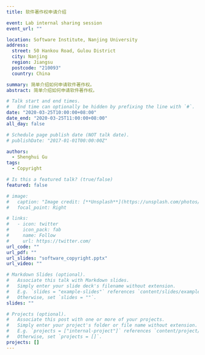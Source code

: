 ```yaml
---
title: 软件著作权申请介绍

event: Lab internal sharing session
event_url: ""

location: Software Institute, Nanjing University
address:
  street: 50 Hankou Road, Gulou District
  city: Nanjing
  region: Jiangsu
  postcode: "210093"
  country: China

summary: 简单介绍如何申请软件著作权。
abstract: 简单介绍如何申请软件著作权。

# Talk start and end times.
#   End time can optionally be hidden by prefixing the line with `#`.
date: "2020-03-25T10:00:00+08:00"
date_end: "2020-03-25T11:00:00+08:00"
all_day: false

# Schedule page publish date (NOT talk date).
# publishDate: "2017-01-01T00:00:00Z"

authors:
  - Shenghui Gu
tags:
  - Copyright

# Is this a featured talk? (true/false)
featured: false

# image:
#   caption: "Image credit: [**Unsplash**](https://unsplash.com/photos/bzdhc5b3Bxs)"
#   focal_point: Right

# links:
#   - icon: twitter
#     icon_pack: fab
#     name: Follow
#     url: https://twitter.com/
url_code: ""
url_pdf: ""
url_slides: "software_copyright.pptx"
url_video: ""

# Markdown Slides (optional).
#   Associate this talk with Markdown slides.
#   Simply enter your slide deck's filename without extension.
#   E.g. `slides = "example-slides"` references `content/slides/example-slides.md`.
#   Otherwise, set `slides = ""`.
slides: ""

# Projects (optional).
#   Associate this post with one or more of your projects.
#   Simply enter your project's folder or file name without extension.
#   E.g. `projects = ["internal-project"]` references `content/project/deep-learning/index.md`.
#   Otherwise, set `projects = []`.
projects: []
---
```

